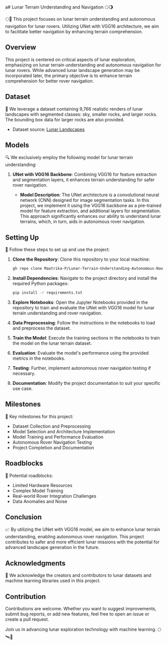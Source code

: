 a# Lunar Terrain Understanding and Navigation 🌕🌖

🌕🚀 This project focuses on lunar terrain understanding and autonomous navigation for lunar rovers. Utilizing UNet with VGG16 architecture, we aim to facilitate better navigation by enhancing terrain comprehension.

## Overview

This project is centered on critical aspects of lunar exploration, emphasizing on lunar terrain understanding and autonomous navigation for lunar rovers. While advanced lunar landscape generation may be incorporated later, the primary objective is to enhance terrain comprehension for better rover navigation.

## Dataset

📂 We leverage a dataset containing 9,766 realistic renders of lunar landscapes with segmented classes: sky, smaller rocks, and larger rocks. The bounding box data for larger rocks are also provided.

- Dataset source: [Lunar Landscapes](https://www.kaggle.com/datasets/romainpessia/artificial-lunar-rocky-landscape-dataset)

## Models

🔍 We exclusively employ the following model for lunar terrain understanding:

1. **UNet with VGG16 Backbone**: Combining VGG16 for feature extraction and segmentation layers, it enhances terrain understanding for safer rover navigation.

   - **Model Description**: The UNet architecture is a convolutional neural network (CNN) designed for image segmentation tasks. In this project, we implement it using the VGG16 backbone as a pre-trained model for feature extraction, and additional layers for segmentation. This approach significantly enhances our ability to understand lunar terrains, which, in turn, aids in autonomous rover navigation.

## Setting Up

🚀 Follow these steps to set up and use the project:

1. **Clone the Repository**: Clone this repository to your local machine:

   ```bash
   gh repo clone Maatrika-P/Lunar-Terrain-Understanding-Autonomous-Navigation

2. **Install Dependencies**: Navigate to the project directory and install the required Python packages:
   
   ```bash
   pip install -r requirements.txt

3. **Explore Notebooks**: Open the Jupyter Notebooks provided in the repository to train and evaluate the UNet with VGG16 model for lunar terrain understanding and rover navigation.

4. **Data Preprocessing**: Follow the instructions in the notebooks to load and preprocess the dataset.

5. **Train the Model**: Execute the training sections in the notebooks to train the model on the lunar terrain dataset.

6. **Evaluation**: Evaluate the model's performance using the provided metrics in the notebooks.

7. **Testing**: Further, implement autonomous rover navigation testing if necessary.

8. **Documentation**: Modify the project documentation to suit your specific use case.

## Milestones

🎯 Key milestones for this project:

- Dataset Collection and Preprocessing
- Model Selection and Architecture Implementation
- Model Training and Performance Evaluation
- Autonomous Rover Navigation Testing
- Project Completion and Documentation

## Roadblocks

🚧 Potential roadblocks:

- Limited Hardware Resources
- Complex Model Training
- Real-world Rover Integration Challenges
- Data Anomalies and Noise

## Conclusion

📈 By utilizing the UNet with VGG16 model, we aim to enhance lunar terrain understanding, enabling autonomous rover navigation. This project contributes to safer and more efficient lunar missions with the potential for advanced landscape generation in the future.

## Acknowledgments

🙏 We acknowledge the creators and contributors to lunar datasets and machine learning libraries used in this project.

## Contribution

Contributions are welcome. Whether you want to suggest improvements, submit bug reports, or add new features, feel free to open an issue or create a pull request.

Join us in advancing lunar exploration technology with machine learning. 🌕🛰️🤖
